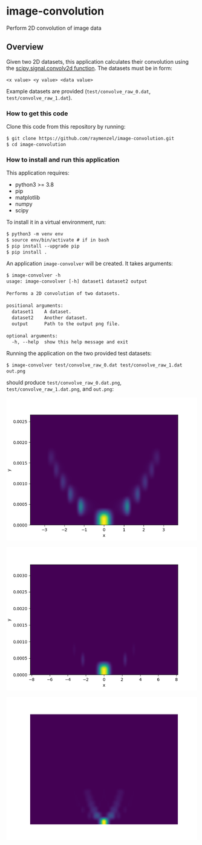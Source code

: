 # image-convolution
Perform 2D convolution of image data

## Overview
Given two 2D datasets, this application calculates their convolution
using the [scipy.signal.convolv2d function](https://docs.scipy.org/doc/scipy/reference/generated/scipy.signal.convolve2d.html).
The datasets must be in form:

```
<x value> <y value> <data value>
```

Example datasets are provided (`test/convolve_raw_0.dat`, `test/convolve_raw_1.dat`).

### How to get this code
Clone this code from this repository by running:

```
$ git clone https://github.com/raymenzel/image-convolution.git
$ cd image-convolution
```

### How to install and run this application
This application requires:

- python3 >= 3.8
- pip
- matplotlib
- numpy
- scipy

To install it in a virtual environment, run:

```
$ python3 -m venv env
$ source env/bin/activate # if in bash
$ pip install --upgrade pip
$ pip install .
```

An application `image-convolver` will be created.  It takes arguments:

```
$ image-convolver -h
usage: image-convolver [-h] dataset1 dataset2 output

Performs a 2D convolution of two datasets.

positional arguments:
  dataset1    A dataset.
  dataset2    Another dataset.
  output      Path to the output png file.

optional arguments:
  -h, --help  show this help message and exit
```

Running the application on the two provided test datasets:

```
$ image-convolver test/convolve_raw_0.dat test/convolve_raw_1.dat out.png
```

should produce `test/convolve_raw_0.dat.png`, `test/convolve_raw_1.dat.png`,
and `out.png`:


![dataset1](docs/convolve_raw_0.dat.png)

![dataset2](docs/convolve_raw_1.dat.png)

![output](docs/out.png)
